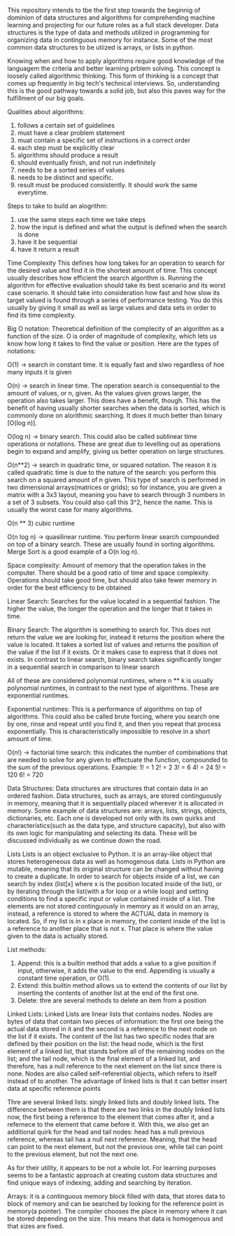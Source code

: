 This repository intends to tbe the first step towards the beginnig of dominion of data structures and algorithms for comprehending machine learning and projecting for our future roles as a full stack developer. Data structures is the type of data and methods utilized in programming for organizing data in continguous memory for instance. Some of the most common data structures to be utiized is arrays, or lists in python.

Knowing when and how to apply algorithms require good knowledge of the languagem the criteria and better learning prblem solving. This concept is loosely called algorithmic thinking. This form of thinking is a concept that comes up frequently in big tech's technical interviews. So, understanding this is the good pathway towards a solid job, but also this paves way for the fulfillment of our big goals.


Qualities about algorithms:
1) follows a certain set of guidelines
2) must have a clear problem statement
3) muat contain a specific set of instructions in a correct order
4) each step must be explicitly clear
5) algorithms should produce a result
6) should eventually finish, and not run indefinitely
7) needs to be a sorted series of values
8) needs to be distinct and specific.
9) result must be produced consistently. It should work the same everytime.

Steps to take to build an alogrithm:
1) use the same steps each time we take steps
2) how the input is defined and what the output is defined when the search is done
3) have it be sequential
4) have it return a result


Time Complexity
This defines how long takes for an operation to search for the desired value and find it in the shortest amount of time. This concept usually describes how efficient the search algorithm is. Running the algorithm for effective evaluation should take its best scenario and its worst case scenario. It should take into consideration how fast and how slow its target valued is found through a series of performance testing. You do this usually by giving it small as well as large values and data sets in order to find its time complexity. 

Big O notation:
Theoretical definition of the complecity of an algorithm as a function of the size. O is order of magnitude of complexity, which lets us know how long it takes to find the value or position. Here are the types of notations:

O(1) -> search in constant time. It is equally fast and slwo regardless of hoe many inputs it is given

O(n) -> search in linear time. The operation search is consequential to the amount of values, or n, given. As the values given grows larger, the operation also takes larger. This does have a benefit, though. This has the benefit of having usually shorter searches when the data is sorted, which is commonly done on alorithmic searching. It does it much better than binary [O(log n)].

O(log n) -> binary search. This could also be called sublinear time operations or notations. These are great due to levelling out as operations begin to expand and amplify, giving us better operation on large structures. 

O(n**2) -> search in quadratic time, or squared notation. The reason it is called quadratic time is due to the nature of the search: you perform this search on a squared amount of n given. This type of search is performed in two dimensional arrays(matrices or grids); so for instance, you are given a matrix with a 3x3 layout, meaning you have to search through 3 numbers in a set of 3 subsets. You could also call this 3^2, hence the name. This is usually the worst case for many algorithms. 

O(n ** 3) cubic runtime

O(n log n) -> quasilinear runtime. You perform linear search compounded on top of a binary search. These are usually found in sorting algorithms. Merge Sort is a good example of a O(n log n). 

Space complexity:
Amount of memory that the operation takes in the computer. There should be a good ratio of time and space complexity. Operations should take good time, but should also take fewer memory in order for the best efficiency to be obtained


Linear Search:
Searches for the value located in a sequential fashion. The higher the value, the longer the operation and the longer that it takes in time. 

Binary Search:
The algorithm is something to search for. This does not return the value we are looking for, instead it returns the position where the value is located. It takes a sorted list of values and returns the position of the value if the list if it exists. Or it makes case to express that it does not exists. In contrast to linear search, binary search takes significantly longer in a sequential search in comparison to linear search


All of these are considered polynomial runtimes, where n ** k is usually polynomial runtimes, in contrast to the next type of algorithms. These are exponential runtimes.

Exponential runtimes:
This is a performance of algorithms on top of algorithms. This could also be called brute forcing, where you search one by one, rinse and repeat until you find it, and then you repeat that process exponentially. This is characteristically impossible to resolve in a short amount of time.

O(n!) -> factorial time search: this indicates the number of combinations that are needed to solve for any given to effectuate the function, compounded to the sum of the previous operations. Example:
1! = 1
2! = 2
3! = 6
4! = 24
5! = 120
6! = 720

Data Structures:
Data structures are structures that contain data in an ordered fashion. Data structures, such as arrays, are stored continguously in memory, meaning that it is sequentially placed wherever it is allocated in memory. Some example of data structures are: arrays, lists, strings, objects, dictionaries, etc. Each one is developed not only with its own quirks and characteristics(such as the data type, and structure capacity), but also with its own logic for manipulating and selecting its data. These will be discussed individually as we continue down the road.

Lists
Lists is an object exclusive to Python. it is an array-like object that stores heterogeneous data as well as homogenous data. Lists in Python are mutable, meaning that its original structure can be changed without having to create a duplicate. In order to search for objects inside of a list, we can search by index (list[x] where x is the position located inside of the list), or by iterating through the list(with a for loop or a while loop) and setting conditions to find a specific input or value contained inside of a list. The elements are not stored continguously in memory as it would on an array, instead, a reference is stored to where the ACTUAL data in memory is located. So, if my list is in x place in memory, the content inside of the list is a reference to another place that is not x. That place is where the value given to the data is actually stored.

List methods:
1) Append: this is a builtin method that adds a value to a give position if input, otherwise, it adds the value to the end. Appending is usually a constant time operation, or O(1).
2) Extend: this builtin method allows us to extend the contents of our list by inserting the contents of another list at the end of the first one.
3) Delete: thre are several methods to delete an item from a position

Linked Lists:
Linked Lists are linear lists that contains nodes. Nodes are bytes of data that contain two pieces of information: the first one being the actual data stored in it and the second is a reference to the next node on the list if it exists. The content of the list has two specific nodes that are defined by their position on the list: the head node, which is the first element of a linked list, that stands before all of the remaining nodes on the list; and the tail node, which is the final element of a linked list, and therefore, has a null reference to the next element on the list since there is none. Nodes are also called self-referential objects, which refers to itself instead of to another. The advantage of linked lists is that it can better insert data at specific reference points

Thre are several linked lists: singly linked lists and doubly linked lists. The difference between them is that there are two links in the doubly linked lists now, the first being a reference to the element that comes after it, and a refernece to the element that came before it. With this, we also get an additional quirk for the head and tail nodes: head has a null previous reference, whereas tail has a null next reference. Meaning, that the head can point to the next element, but not the previous one, while tail can point to the previous element, but not the next one.

As for their utility, it appears to be not a whole lot. For learning purposes seems to be a fantastic approach at creating custom data structures and find unique ways of indexing, adding and searching by iteration.

Arrays:
it is a continguous memory block filled with data, that stores data to  block of memory and can be searched by looking for the reference point in memory(a pointer). The compiler chooses the place in memory where it can be stored depending on the size. This means that data is homogenous and that sizes are fixed. 